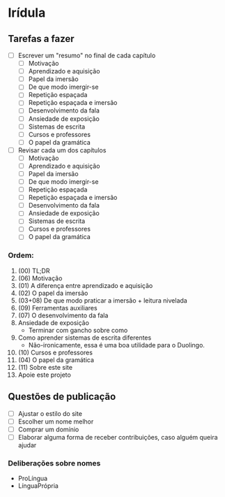 # Irídula 

## Tarefas a fazer 

- [ ] Escrever um "resumo" no final de cada capítulo
	 - [ ] Motivação
	 - [ ] Aprendizado e aquisição
	 - [ ] Papel da imersão
	 - [ ] De que modo imergir-se
	 - [ ] Repetição espaçada
	 - [ ] Repetição espaçada e imersão
	 - [ ] Desenvolvimento da fala
	 - [ ] Ansiedade de exposição
	 - [ ] Sistemas de escrita
	 - [ ] Cursos e professores
	 - [ ] O papel da gramática
- [ ] Revisar cada um dos capítulos
	 - [ ] Motivação
	 - [ ] Aprendizado e aquisição
	 - [ ] Papel da imersão
	 - [ ] De que modo imergir-se
	 - [ ] Repetição espaçada
	 - [ ] Repetição espaçada e imersão
	 - [ ] Desenvolvimento da fala
	 - [ ] Ansiedade de exposição
	 - [ ] Sistemas de escrita
	 - [ ] Cursos e professores
	 - [ ] O papel da gramática

### Ordem: 
1.	(00) TL;DR
2.  (06) Motivação
3.  (01) A diferença entre aprendizado e aquisição
4.	(02) O papel da imersão
5.  (03+08) De que modo praticar a imersão + leitura nivelada
6.  (09) Ferramentas auxiliares
7.  (07) O desenvolvimento da fala
8.  Ansiedade de exposição
	- Terminar com gancho sobre como 
9.  Como aprender sistemas de escrita diferentes
	- Não-ironicamente, essa é uma boa utilidade para o Duolingo.
10. (10) Cursos e professores
11. (04) O papel da gramática
12. (11) Sobre este site
13. Apoie este projeto


## Questões de publicação
- [ ] Ajustar o estilo do site
- [ ] Escolher um nome melhor
- [ ] Comprar um domínio
- [ ] Elaborar alguma forma de receber contribuições, caso alguém queira ajudar

### Deliberações sobre nomes 

- ProLíngua
- LínguaPrópria
